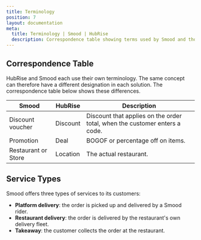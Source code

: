 ```yaml
---
title: Terminology
position: 7
layout: documentation
meta:
  title: Terminology | Smood | HubRise
  description: Correspondence table showing terms used by Smood and those used on HubRise for the same concept. Connect apps and synchronise your data.
---
```


## Correspondence Table

HubRise and Smood each use their own terminology. The same concept can therefore have a different designation in each solution. The correspondence table below shows these differences.

| Smood               | HubRise  | Description                                                                |
| ------------------- | -------- |----------------------------------------------------------------------------|
| Discount voucher    | Discount | Discount that applies on the order total, when the customer enters a code. |
| Promotion           | Deal     | BOGOF or percentage off on items.                                          |
| Restaurant or Store | Location | The actual restaurant.                                                     |

## Service Types

Smood offers three types of services to its customers:

- **Platform delivery**: the order is picked up and delivered by a Smood rider.
- **Restaurant delivery**: the order is delivered by the restaurant's own delivery fleet.
- **Takeaway**: the customer collects the order at the restaurant.
